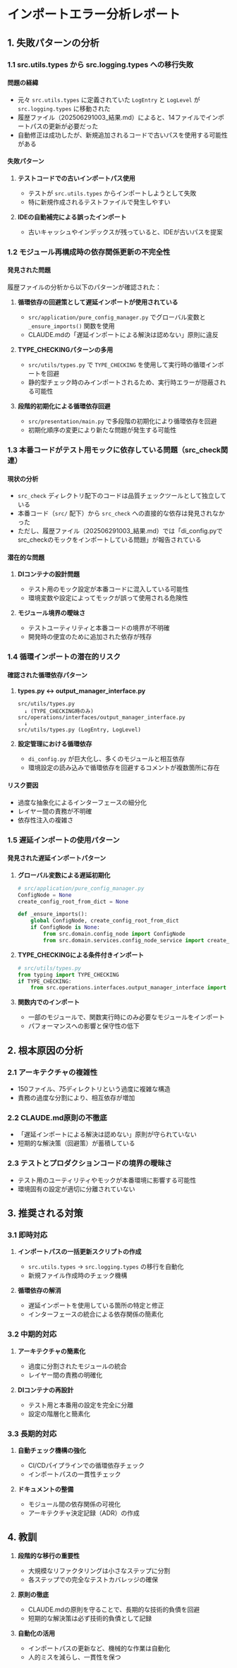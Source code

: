 # インポートエラー分析レポート

## 1. 失敗パターンの分析

### 1.1 src.utils.types から src.logging.types への移行失敗

#### 問題の経緯
- 元々 `src.utils.types` に定義されていた `LogEntry` と `LogLevel` が `src.logging.types` に移動された
- 履歴ファイル（202506291003_結果.md）によると、14ファイルでインポートパスの更新が必要だった
- 自動修正は成功したが、新規追加されるコードで古いパスを使用する可能性がある

#### 失敗パターン
1. **テストコードでの古いインポートパス使用**
   - テストが `src.utils.types` からインポートしようとして失敗
   - 特に新規作成されるテストファイルで発生しやすい

2. **IDEの自動補完による誤ったインポート**
   - 古いキャッシュやインデックスが残っていると、IDEが古いパスを提案

### 1.2 モジュール再構成時の依存関係更新の不完全性

#### 発見された問題
履歴ファイルの分析から以下のパターンが確認された：

1. **循環依存の回避策として遅延インポートが使用されている**
   - `src/application/pure_config_manager.py` でグローバル変数と `_ensure_imports()` 関数を使用
   - CLAUDE.mdの「遅延インポートによる解決は認めない」原則に違反

2. **TYPE_CHECKINGパターンの多用**
   - `src/utils/types.py` で `TYPE_CHECKING` を使用して実行時の循環インポートを回避
   - 静的型チェック時のみインポートされるため、実行時エラーが隠蔽される可能性

3. **段階的初期化による循環依存回避**
   - `src/presentation/main.py` で多段階の初期化により循環依存を回避
   - 初期化順序の変更により新たな問題が発生する可能性

### 1.3 本番コードがテスト用モックに依存している問題（src_check関連）

#### 現状の分析
- `src_check` ディレクトリ配下のコードは品質チェックツールとして独立している
- 本番コード（`src/` 配下）から `src_check` への直接的な依存は発見されなかった
- ただし、履歴ファイル（202506291003_結果.md）では「di_config.pyでsrc_checkのモックをインポートしている問題」が報告されている

#### 潜在的な問題
1. **DIコンテナの設計問題**
   - テスト用のモック設定が本番コードに混入している可能性
   - 環境変数や設定によってモックが誤って使用される危険性

2. **モジュール境界の曖昧さ**
   - テストユーティリティと本番コードの境界が不明確
   - 開発時の便宜のために追加された依存が残存

### 1.4 循環インポートの潜在的リスク

#### 確認された循環依存パターン

1. **types.py ↔ output_manager_interface.py**
   ```
   src/utils/types.py
     ↓ (TYPE_CHECKING時のみ)
   src/operations/interfaces/output_manager_interface.py
     ↓
   src/utils/types.py (LogEntry, LogLevel)
   ```

2. **設定管理における循環依存**
   - `di_config.py` が巨大化し、多くのモジュールと相互依存
   - 環境設定の読み込みで循環依存を回避するコメントが複数箇所に存在

#### リスク要因
- 過度な抽象化によるインターフェースの細分化
- レイヤー間の責務が不明確
- 依存性注入の複雑さ

### 1.5 遅延インポートの使用パターン

#### 発見された遅延インポートパターン

1. **グローバル変数による遅延初期化**
   ```python
   # src/application/pure_config_manager.py
   ConfigNode = None
   create_config_root_from_dict = None
   
   def _ensure_imports():
       global ConfigNode, create_config_root_from_dict
       if ConfigNode is None:
           from src.domain.config_node import ConfigNode
           from src.domain.services.config_node_service import create_config_root_from_dict
   ```

2. **TYPE_CHECKINGによる条件付きインポート**
   ```python
   # src/utils/types.py
   from typing import TYPE_CHECKING
   if TYPE_CHECKING:
       from src.operations.interfaces.output_manager_interface import OutputManagerInterface
   ```

3. **関数内でのインポート**
   - 一部のモジュールで、関数実行時にのみ必要なモジュールをインポート
   - パフォーマンスへの影響と保守性の低下

## 2. 根本原因の分析

### 2.1 アーキテクチャの複雑性
- 150ファイル、75ディレクトリという過度に複雑な構造
- 責務の過度な分割により、相互依存が増加

### 2.2 CLAUDE.md原則の不徹底
- 「遅延インポートによる解決は認めない」原則が守られていない
- 短期的な解決策（回避策）が蓄積している

### 2.3 テストとプロダクションコードの境界の曖昧さ
- テスト用のユーティリティやモックが本番環境に影響する可能性
- 環境固有の設定が適切に分離されていない

## 3. 推奨される対策

### 3.1 即時対応
1. **インポートパスの一括更新スクリプトの作成**
   - `src.utils.types` → `src.logging.types` の移行を自動化
   - 新規ファイル作成時のチェック機構

2. **循環依存の解消**
   - 遅延インポートを使用している箇所の特定と修正
   - インターフェースの統合による依存関係の簡素化

### 3.2 中期的対応
1. **アーキテクチャの簡素化**
   - 過度に分割されたモジュールの統合
   - レイヤー間の責務の明確化

2. **DIコンテナの再設計**
   - テスト用と本番用の設定を完全に分離
   - 設定の階層化と簡素化

### 3.3 長期的対応
1. **自動チェック機構の強化**
   - CI/CDパイプラインでの循環依存チェック
   - インポートパスの一貫性チェック

2. **ドキュメントの整備**
   - モジュール間の依存関係の可視化
   - アーキテクチャ決定記録（ADR）の作成

## 4. 教訓

1. **段階的な移行の重要性**
   - 大規模なリファクタリングは小さなステップに分割
   - 各ステップでの完全なテストカバレッジの確保

2. **原則の徹底**
   - CLAUDE.mdの原則を守ることで、長期的な技術的負債を回避
   - 短期的な解決策は必ず技術的負債として記録

3. **自動化の活用**
   - インポートパスの更新など、機械的な作業は自動化
   - 人的ミスを減らし、一貫性を保つ